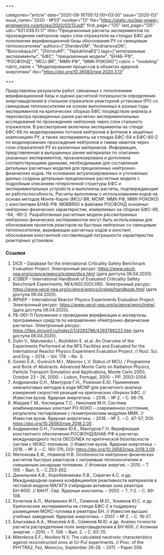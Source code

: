 +++

categories="article"
date="2020-09-16T00:12:00+03:00"
issue="2020-03"
issue_name="2020 - №03"
number="13"
file="https://static.nuclear-power-engineering.ru/articles/2020/03/13.pdf"
first_page="125"
last_page="135"
udc="621.039.51.17"
title="Прецизионные расчеты экспериментов по прохождению нейтронов через слои отражателя на стендах БФС для пополнения верификационной базы обоснования РУ со свинцовым теплоносителем"
authors=["ZherdevGM", "AndrianovaON", "BorovskayaJV", "ZhirnovAP", "TeplukhinaES"]
tags=["интегральные эксперименты", "БФС", "прецизионные модели", "БНАБ-РФ", "РОСФОНД", "MCU-BR", "ММК-РФ", "ММК-РОКОКО"]
rubric = "modeling"
rubric_name = "Моделирование процессов в объектах ядерной энергетики"
doi="https://doi.org/10.26583/npe.2020.3.13"

+++

Представлены результаты работ, связанных с пополнением верификационной базы и оценки расчетной погрешности определения энерговыделения в стальном отражателе реакторной установки (РУ) со свинцовым теплоносителем на основе выполненных в разные годы экспериментов на критических сборках БФС посредством анализа и пересмотра проведенных ранее расчетно-экспериментальных исследований по прохождению нейтронов через слои стального отражателя. В рассмотрение включены эксперименты на стенде БФС-66 по моделированию потоков нейтронов и фотонов в защитных композициях РУ, а также эксперименты на стендах БФС-64 и БФС-80-2 по моделированию прохождения нейтронов и гамма-квантов через слои отражателей РУ из различных материалов. Информация, представленная в выпущенных ранее материалах по описанию указанных экспериментов, проанализирована и дополнена соответствующими данными, необходимыми для составления детальных расчетных моделей для прецизионных нейтронно-физических кодов. На основании актуализированных и уточненных данных созданы детальные прецизионные расчетные модели с подробным описанием гетерогенной структуры БФС и экспериментальных устройств и выполнены расчеты, подтверждающие их работоспособность. Расчеты выполнены с использованием кодов на основе методов Монте-Карло (MCU-BR, MCNP, ММК-РФ, ММК-РОКОКО) с константами БНАБ-РФ, MDBBR50 и файлами РОСФОНД основных нейтронно-физических характеристик, измеряемых на сборках БФС-66, -64, -80-2. Разработанные расчетные модели рассмотренных нейтронно-физических экспериментов могут быть использованы для обоснования проектов реакторов на быстрых нейтронах со свинцовым теплоносителем, верификации расчетных кодов и констант, обоснования константной составляющей погрешности характеристик реакторных установок.

### Ссылки

1. DICE – Database for the International Criticality Safety Benchmark Evaluation Project. Электронный ресурс: https://www.oecd-nea.org/science/wpncs/icsbep/dice.html (дата доступа 06.04.2020).
2. ICSBEP – International Handbook of Evaluated Criticality Safety Benchmark Experiments, NEA/NSC/DOC(95). Электронный ресурс: https://www.oecd-nea.org/science/wpncs/icsbep/handbook.html (дата доступа 06.04.2020).
3. IRPhEP – International Reactor Physics Experiments Evaluation Project. Электронный ресурс: https://www.oecd-nea.org/science/wprs/irphe/ (дата доступа 06.04.2020).
4. РБ-061-11 Положение о проведении верификации и экспертизы программных средств по направлению «Нейтронно-физические расчеты». Электронный ресурс: https://files.stroyinf.ru/Index2/1/4293796/4293796222.htm (дата доступа 06.04.2020).
5. Dulin V., Matveenko I., Rozhikhin E. et.al. An Overview of the Experiments Performed at the BFS Facilities and Evaluated for the International Reactor Physics Experiment Evaluation Project. // Nucl. Sci. and Eng. – 2014. – Vol. 178. – No. 3.
6. Gomin E.A., Gurevich M.I., Maiorov L.V. Status of MCU. / Programme and Book of Abstracts. Advanced Monte Carlo on Radiation Physics, Particle Transport Simulation and Applications, Monte Carlo 2000, October 23 – 26, 2000. – Lisbon, Portugal, 2000. – PP. 2003-2004.
7. Андрианова О.Н., Мантуров Г.Н., Рожихин Е.Ю. Применение неаналоговых методов в коде MCNP для расчетного анализа измерений скоростей реакций на критических сборках БФС. // Известия вузов. Ядерная энергетика. – 2016. – № 2. – С. 66-76.
8. Жердев Г.М., Кислицина Т.С., Николаев М.Н. Система комбинированных констант РО-КОКО – современное состояние, результаты тестирования с геометрическим модулем ММК. // Известия вузов. Ядерная энергетика. – 2018. – № 2. – С. 47-57; DOI: https://doi.org/10.26583/npe.2018.2.05 .
9. Андрианова О.Н., Головко Ю.Е., Мантуров Г.Н. Верификация константного обеспечения РОСФОНД/БНАБ-РФ в расчетах международного теста OECD/NEA по критической безопасности систем с МОКС-топливом. // Известия вузов. Ядерная энергетика. – 2018. – № 3. – С. 160-170; DOI: https://doi.org/10.26583/npe.2018.3.09 .
10. Митенкова Е.Ф., Новиков Н.В. Особенности нейтронно-физических расчетов быстрых реакторов с натриевым теплоносителем и смешанным оксидным топливом. // Атомная энергия. – 2010. – Т. 109. – Вып. 5. – С.253-262.
11. Данилычев А.В., Коробейникова Л.В., Серегин А.С. и др. Международная оценка коэффициентов реактивности материалов в тестовой модели МАГАТЭ (гибридная активная зона реактора БН-600). // ВАНТ. Cер. Ядерные константы. – 2002. – Т. 1-2. – C. 89-108.
12. Кочетков А.Л., Матвеенко И.П., Семенов М.Ю., Хомяков Ю.С. и др. Критические эксперименты на стенде БФС-2 в поддержку размещения МОКС-топлива в реакторы БН. // Известия высших учебных заведений. Ядерная энергетика. – 2007. – № 2. – С. 16-27.
13. Блыскавка А.А., Моисеев А.В., Семенов М.Ю. и др. Анализ точности расчета распределения поля энерговыделения в БН-600. // Атомная энергия. – 2010. – Т. 108. – Вып. 2. – С. 63-70.
14. Mitenkova E.F., Novikov N.V. The calculated neutronic characteristics against reconstructed ones at (U-Pu) experiments. // Proc. of the PHYTRA2, Fez, Morocco, September 26-28. – 2011. – Paper 056.